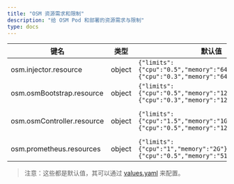 ```yaml
---
title: "OSM 资源需求和限制"
description: "给 OSM Pod 和部署的资源需求与限制"
type: docs
---
```


| 键名 | 类型 | 默认值 | 描述 |
|-----|------|---------|-------------|
| osm.injector.resource | object | `{"limits":{"cpu":"0.5","memory":"64M"},"requests":{"cpu":"0.3","memory":"64M"}}` | Sidecar 注入器的容器资源参数。|
| osm.osmBootstrap.resource | object | `{"limits":{"cpu":"0.5","memory":"128M"},"requests":{"cpu":"0.3","memory":"128M"}}` | OSM 引导程序的容器资源参数。|
| osm.osmController.resource | object | `{"limits":{"cpu":"1.5","memory":"1G"},"requests":{"cpu":"0.5","memory":"128M"}}` | OSM 控制器的容器资源参数。请参阅 https://docs.openservicemesh.io/docs/guides/ha_scale/scale/ 以获取更多细节。|
| osm.prometheus.resources | object | `{"limits":{"cpu":"1","memory":"2G"},"requests":{"cpu":"0.5","memory":"512M"}}` | Prometheus 的容器资源参数。|

> 注意：这些都是默认值，其可以通过 [values.yaml](https://github.com/openservicemesh/osm/blob/release-v0.11/charts/osm/values.yaml) 来配置。